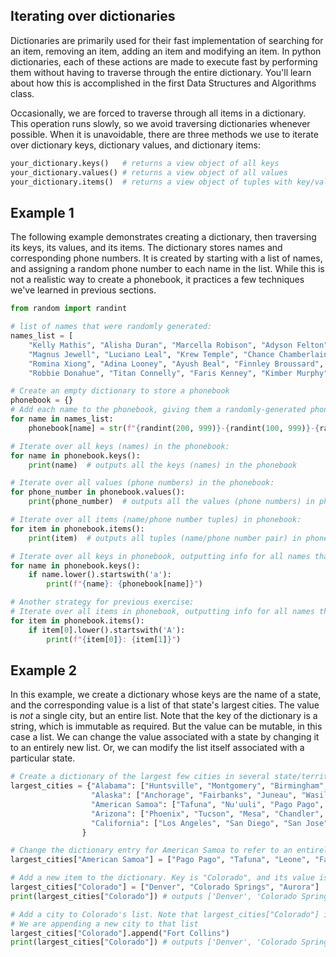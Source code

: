 ## Iterating over dictionaries

Dictionaries are primarily used for their fast implementation of searching for an item, removing an item, adding an item and modifying an item. In python dictionaries, each of these actions are made to execute fast by performing them without having to traverse through the entire dictionary. You'll learn about how this is accomplished in the first Data Structures and Algorithms class.

Occasionally, we are forced to traverse through all items in a dictionary. This operation runs slowly, so we avoid traversing dictionaries whenever possible. When it is unavoidable, there are three methods we use to iterate over dictionary keys, dictionary values, and dictionary items:

```python
your_dictionary.keys()   # returns a view object of all keys
your_dictionary.values() # returns a view object of all values
your_dictionary.items()  # returns a view object of tuples with key/value pairs for each item
```

## Example 1
The following example demonstrates creating a dictionary, then traversing its keys, its values, and its items. The dictionary stores names and corresponding phone numbers. It is created by starting with a list of names, and assigning a random phone number to each name in the list. While this is not a realistic way to create a phonebook, it practices a few techniques we've learned in previous sections.

```python
from random import randint

# list of names that were randomly generated:
names_list = [
    "Kelly Mathis", "Alisha Duran", "Marcella Robison", "Adyson Felton",
    "Magnus Jewell", "Luciano Leal", "Krew Temple", "Chance Chamberlain",
    "Romina Xiong", "Adina Looney", "Ayush Beal", "Finnley Broussard",
    "Robbie Donahue", "Titan Connelly", "Faris Kenney", "Kimber Murphy"]

# Create an empty dictionary to store a phonebook
phonebook = {}
# Add each name to the phonebook, giving them a randomly-generated phone number
for name in names_list:
    phonebook[name] = str(f"{randint(200, 999)}-{randint(100, 999)}-{randint(0, 9999)}")

# Iterate over all keys (names) in the phonebook:
for name in phonebook.keys():
    print(name)  # outputs all the keys (names) in the phonebook

# Iterate over all values (phone numbers) in the phonebook:
for phone_number in phonebook.values():
    print(phone_number)  # outputs all the values (phone numbers) in phonebook

# Iterate over all items (name/phone number tuples) in phonebook:
for item in phonebook.items():
    print(item)  # outputs all tuples (name/phone number pair) in phonebook

# Iterate over all keys in phonebook, outputting info for all names that start with 'A'
for name in phonebook.keys():
    if name.lower().startswith('a'):
        print(f"{name}: {phonebook[name]}")

# Another strategy for previous exercise:
# Iterate over all items in phonebook, outputting info for all names that start with 'A'
for item in phonebook.items():
    if item[0].lower().startswith('A'):
        print(f"{item[0]}: {item[1]}")
```

## Example 2
In this example, we create a dictionary whose keys are the name of a state, and the corresponding value is a list of that state's largest cities. The value is *not* a single city, but an entire list. Note that the key of the dictionary is a string, which is immutable as required. But the value can be mutable, in this case a list. We can change the value associated with a state by changing it to an entirely new list. Or, we can modify the list itself associated with a particular state.

```python
# Create a dictionary of the largest few cities in several state/territories
largest_cities = {"Alabama": ["Huntsville", "Montgomery", "Birmingham", "Mobile", "Tuscaloosa"],
                  "Alaska": ["Anchorage", "Fairbanks", "Juneau", "Wasilla", "Sitka"],
                  "American Samoa": ["Tafuna", "Nu'uuli", "Pago Pago", "Ili'ili", "Pava'ia'i"],
                  "Arizona": ["Phoenix", "Tucson", "Mesa", "Chandler", "Scottsdale"],
                  "California": ["Los Angeles", "San Diego", "San Jose", "San Francisco", "Fresno"]
                }

# Change the dictionary entry for American Samoa to refer to an entirely new list:
largest_cities["American Samoa"] = ["Pago Pago", "Tafuna", "Leone", "Faleniu", "Aua"]

# Add a new item to the dictionary. Key is "Colorado", and its value is a list of cities
largest_cities["Colorado"] = ["Denver", "Colorado Springs", "Aurora"]
print(largest_cities["Colorado"]) # outputs ['Denver', 'Colorado Springs', 'Aurora']

# Add a city to Colorado's list. Note that largest_cities["Colorado"] is a list.
# We are appending a new city to that list
largest_cities["Colorado"].append("Fort Collins")
print(largest_cities["Colorado"]) # outputs ['Denver', 'Colorado Springs', 'Aurora', 'Fort Collins']
```